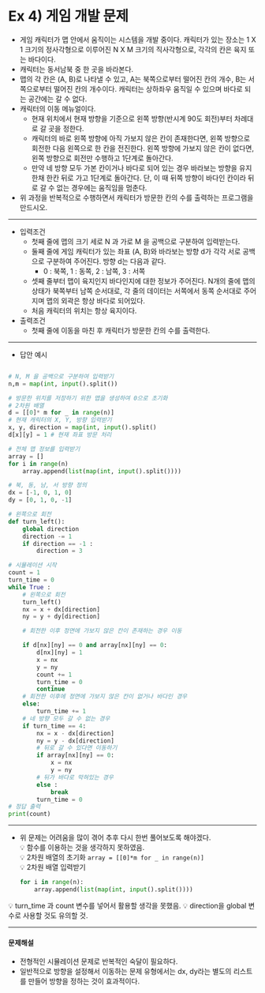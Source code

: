 # Ex 4) 게임 개발 문제
- 게임 캐릭터가 맵 안에서 움직이는 시스템을 개발 중이다. 캐릭터가 있는 장소는 1 X 1 크기의 정사각형으로 이루어진 N X M 크기의 직사각형으로, 각각의 칸은 육지 또는 바다이다.
- 캐릭터는 동서남북 중 한 곳을 바라본다.
- 맵의 각 칸은 (A, B)로 나타낼 수 있고, A는 북쪽으로부터 떨어진 칸의 개수, B는 서쪽으로부터 떨어진 칸의 개수이다. 캐릭터는 상하좌우 움직일 수 있으며 바다로 되는 공간에는 갈 수 없다.
- 캐릭터의 이동 메뉴얼이다.
  - 현재 위치에서 현재 방향을 기준으로 왼쪽 방향(반시계 90도 회전)부터 차례대로 갈 곳을 정한다.
  - 캐릭터의 바로 왼쪽 방향에 아직 가보지 않은 칸이 존재한다면, 왼쪽 방향으로 회전한 다음 왼쪽으로 한 칸을 전진한다. 왼쪽 방향에 가보지 않은 칸이 없다면, 왼쪽 방향으로 회전만 수행하고 1단계로 돌아간다.
  - 만약 네 방향 모두 가본 칸이거나 바다로 되어 있는 경우 바라보는 방향을 유지한채 한칸 뒤로 가고 1단계로 돌아간다. 단, 이 때 뒤쪽 방향이 바다인 칸이라 뒤로 갈 수 없는 경우에는 움직임을 멈춘다.
- 위 과정을 반복적으로 수행하면서 캐릭터가 방문한 칸의 수를 출력하는 프로그램을 만드시오.
***
- 입력조건
  - 첫째 줄에 맵의 크기 세로 N 과 가로 M 을 공백으로 구분하여 입력받는다.
  - 둘째 줄에 게임 캐릭터가 있는 좌표 (A, B)와 바라보는 방향 d가 각각 서로 공백으로 구분하여 주어진다. 방향 d는 다음과 같다.
    - 0 : 북쪽, 1 : 동쪽, 2 : 남쪽, 3 : 서쪽
  - 셋째 줄부터 맵이 육지인지 바다인지에 대한 정보가 주어진다. N개의 줄에 맵의 상태가 북쪽부터 남쪽 순서대로, 각 줄의 데이터는 서쪽에서 동쪽 순서대로 주어지며 맵의 외곽은 항상 바다로 되어있다.
  - 처음 캐릭터의 위치는 항상 육지이다.
- 출력조건
  - 첫째 줄에 이동을 마친 후 캐릭터가 방문한 칸의 수를 출력한다. 
***
- 답안 예시
```python

# N, M 을 공백으로 구분하여 입력받기
n,m = map(int, input().split())

# 방문한 위치를 저장하기 위한 맵을 생성하여 0으로 초기화
# 2차원 배열
d = [[0]* m for _ in range(n)]
# 현재 캐릭터의 X, Y, 방향 입력받기
x, y, direction = map(int, input().split()
d[x][y] = 1 # 현재 좌표 방문 처리

# 전체 맵 정보를 입력받기
array = []
for i in range(n)
    array.append(list(map(int, input().split())))

# 북, 동, 남, 서 방향 정의
dx = [-1, 0, 1, 0]
dy = [0, 1, 0, -1]

# 왼쪽으로 회전
def turn_left():
    global direction
    direction -= 1
    if direction == -1 :
        direction = 3

# 시뮬레이션 시작
count = 1
turn_time = 0
while True :
    # 왼쪽으로 회전
    turn_left()
    nx = x + dx[direction]
    ny = y + dy[direction]

    # 회전한 이후 정면에 가보지 않은 칸이 존재하는 경우 이동

    if d[nx][ny] == 0 and array[nx][ny] == 0:
        d[nx][ny] = 1
        x = nx
        y = ny
        count += 1
        turn_time = 0
        continue
    # 회전한 이후에 정면에 가보지 않은 칸이 없거나 바다인 경우
    else:
        turn_time += 1
    # 네 방향 모두 갈 수 없는 경우
    if turn_time == 4:
        nx = x - dx[direction]
        ny = y - dx[direction]
        # 뒤로 갈 수 있다면 이동하기
        if array[nx][ny] == 0:
            x = nx
            y = ny
        # 뒤가 바다로 막혀있는 경우
        else :
            break
        turn_time = 0
# 정답 출력
print(count)

```
***
- 위 문제는 어려움을 많이 겪어 추후 다시 한번 풀어보도록 해야겠다.<br>
💡 함수를 이용하는 것을 생각하지 못하였음.<br>
💡 2차원 배열의 초기화 ```array = [[0]*m for _ in range(n)]```<br>
💡 2차원 배열 입력받기<br>
    ```python
    for i in range(n):
        array.append(list(map(int, input().split())))
    ```
💡 turn_time  과 count 변수를 넣어서 활용할 생각을 못했음.
💡 direction을 global 변수로 사용할 것도 유의할 것.
***
#### 문제해설
- 전형적인 시뮬레이션 문제로 반복적인 숙달이 필요하다.
- 일반적으로 방향을 설정해서 이동하는 문제 유형에서는 dx, dy라는 별도의 리스트를 만들어 방향을 정하는 것이 효과적이다.